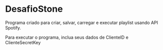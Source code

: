 # DesafioStone

Programa criado para criar, salvar, carregar e executar playlist usando API Spotify.

Para executar o programa, inclua seus dados de ClienteID e ClienteSecretKey
